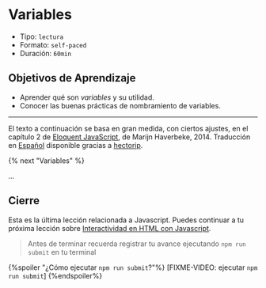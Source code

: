 # Variables

- Tipo: `lectura`
- Formato: `self-paced`
- Duración: `60min`

## Objetivos de Aprendizaje

- Aprender qué son _variables_ y su utilidad.
- Conocer las buenas prácticas de nombramiento de variables.

***

El texto a continuación se basa en gran medida, con ciertos ajustes, en el
capítulo 2 de [Eloquent JavaScript](http://eloquentjavascript.net/), de Marijn
Haverbeke, 2014. Traducción en [Español](http://hectorip.github.io/Eloquent-JavaScript-ES-online/chapters/01_values.html)
disponible gracias a [hectorip](https://github.com/hectorip).

{% next "Variables" %}

...

## Cierre

Esta es la última lección relacionada a Javascript.
Puedes continuar a tu próxima lección sobre
[Interactividad en HTML con Javascript](https://lab.cs50.io/Laboratoria/admission-curriculum/rediseno-prework-fe/admission/03-prework/06-js-basics/sandbox/08-dom-api-basics/).

> Antes de terminar recuerda registrar tu avance ejecutando `npm run submit` en
> tu terminal

{%spoiler "¿Cómo ejecutar `npm run submit`?"%}
[FIXME-VIDEO: ejecutar `npm run submit`]
{%endspoiler%}
